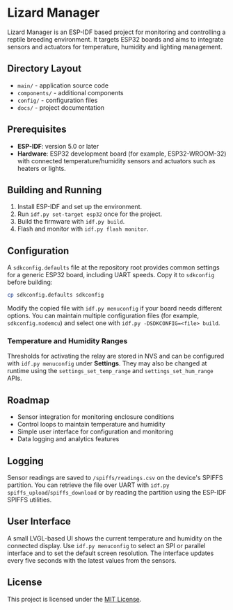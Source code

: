# Lizard Manager

Lizard Manager is an ESP-IDF based project for monitoring and controlling a reptile breeding environment. It targets ESP32 boards and aims to integrate sensors and actuators for temperature, humidity and lighting management.

## Directory Layout

- `main/` - application source code
- `components/` - additional components
- `config/` - configuration files
- `docs/` - project documentation

## Prerequisites

- **ESP-IDF**: version 5.0 or later
- **Hardware**: ESP32 development board (for example, ESP32-WROOM-32) with connected temperature/humidity sensors and actuators such as heaters or lights.

## Building and Running

1. Install ESP-IDF and set up the environment.
2. Run `idf.py set-target esp32` once for the project.
3. Build the firmware with `idf.py build`.
4. Flash and monitor with `idf.py flash monitor`.

## Configuration

A `sdkconfig.defaults` file at the repository root provides common settings for a generic ESP32 board, including UART speeds. Copy it to `sdkconfig` before building:

```bash
cp sdkconfig.defaults sdkconfig
```

Modify the copied file with `idf.py menuconfig` if your board needs different options. You can maintain multiple configuration files (for example, `sdkconfig.nodemcu`) and select one with `idf.py -DSDKCONFIG=<file> build`.

### Temperature and Humidity Ranges

Thresholds for activating the relay are stored in NVS and can be configured
with `idf.py menuconfig` under **Settings**. They may also be changed at runtime
using the `settings_set_temp_range` and `settings_set_hum_range` APIs.

## Roadmap

- Sensor integration for monitoring enclosure conditions
- Control loops to maintain temperature and humidity
- Simple user interface for configuration and monitoring
- Data logging and analytics features

## Logging

Sensor readings are saved to `/spiffs/readings.csv` on the device's SPIFFS
partition. You can retrieve the file over UART with
`idf.py spiffs_upload`/`spiffs_download` or by reading the partition using the
ESP-IDF SPIFFS utilities.

## User Interface

A small LVGL-based UI shows the current temperature and humidity on the
connected display. Use `idf.py menuconfig` to select an SPI or parallel
interface and to set the default screen resolution. The interface updates every
five seconds with the latest values from the sensors.


## License

This project is licensed under the [MIT License](LICENSE).
